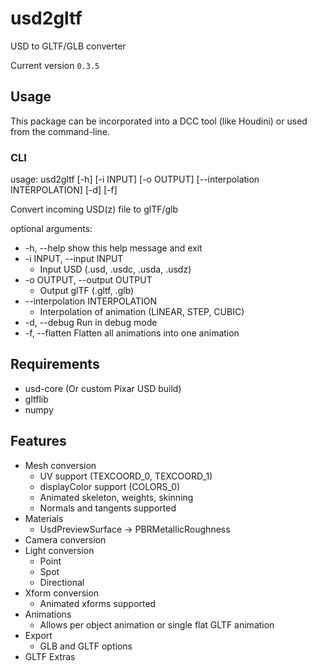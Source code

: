 # usd2gltf

USD to GLTF/GLB converter

Current version `0.3.5`

## Usage

This package can be incorporated into a DCC tool (like Houdini) or used from the command-line.

### CLI

usage: usd2gltf [-h] [-i INPUT] [-o OUTPUT] [--interpolation INTERPOLATION] [-d] [-f]

Convert incoming USD(z) file to glTF/glb

optional arguments:

- -h, --help show this help message and exit
- -i INPUT, --input INPUT
  - Input USD (.usd, .usdc, .usda, .usdz)
- -o OUTPUT, --output OUTPUT
  - Output glTF (.gltf, .glb)
- --interpolation INTERPOLATION
  - Interpolation of animation (LINEAR, STEP, CUBIC)
- -d, --debug Run in debug mode
- -f, --flatten Flatten all animations into one animation

## Requirements

- usd-core (Or custom Pixar USD build)
- gltflib
- numpy

## Features

- Mesh conversion
  - UV support (TEXCOORD_0, TEXCOORD_1)
  - displayColor support (COLORS_0)
  - Animated skeleton, weights, skinning
  - Normals and tangents supported
- Materials
  - UsdPreviewSurface -> PBRMetallicRoughness
- Camera conversion
- Light conversion
  - Point
  - Spot
  - Directional
- Xform conversion
  - Animated xforms supported
- Animations
  - Allows per object animation or single flat GLTF animation
- Export
  - GLB and GLTF options
- GLTF Extras

